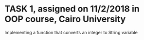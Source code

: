 # TASK 1, assigned on 11/2/2018 in OOP course, Cairo University
Implementing a function that converts an integer to String variable
